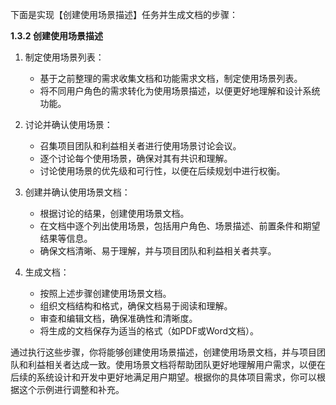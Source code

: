 下面是实现【创建使用场景描述】任务并生成文档的步骤：

**1.3.2 创建使用场景描述**

1. 制定使用场景列表：

   - 基于之前整理的需求收集文档和功能需求文档，制定使用场景列表。
   - 将不同用户角色的需求转化为使用场景描述，以便更好地理解和设计系统功能。

2. 讨论并确认使用场景：

   - 召集项目团队和利益相关者进行使用场景讨论会议。
   - 逐个讨论每个使用场景，确保对其有共识和理解。
   - 讨论使用场景的优先级和可行性，以便在后续规划中进行权衡。

3. 创建并确认使用场景文档：

   - 根据讨论的结果，创建使用场景文档。
   - 在文档中逐个列出使用场景，包括用户角色、场景描述、前置条件和期望结果等信息。
   - 确保文档清晰、易于理解，并与项目团队和利益相关者共享。

4. 生成文档：

   - 按照上述步骤创建使用场景文档。
   - 组织文档结构和格式，确保文档易于阅读和理解。
   - 审查和编辑文档，确保准确性和清晰度。
   - 将生成的文档保存为适当的格式（如PDF或Word文档）。

通过执行这些步骤，你将能够创建使用场景描述，创建使用场景文档，并与项目团队和利益相关者达成一致。使用场景文档将帮助团队更好地理解用户需求，以便在后续的系统设计和开发中更好地满足用户期望。根据你的具体项目需求，你可以根据这个示例进行调整和补充。
